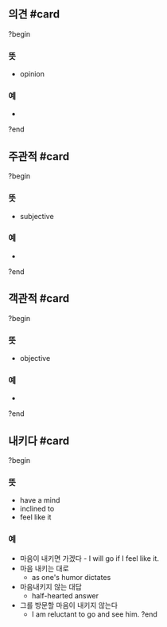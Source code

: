 ## 의견 #card
?begin
### 뜻
- opinion
### 예
-
<!--SR:!2025-07-11,39,290-->
?end


## 주관적 #card
?begin
### 뜻
- subjective
### 예
-
?end


## 객관적 #card
?begin
### 뜻
- objective
### 예
-
<!--SR:!2025-05-18,22,250-->
?end

## 내키다 #card
?begin
### 뜻
- have a mind
- inclined to
- feel like it
### 예
- 마음이 내키면 가겠다
        - I will go if I feel like it.
- 마음 내키는 대로
	- as one's humor dictates
- 마음내키지 않는 대답
	- half-hearted answer
- 그를 방문할 마음이 내키지 않는다
	- I am reluctant to go and see him.
?end
